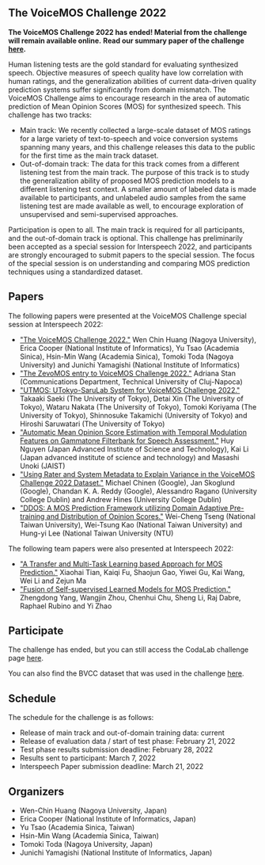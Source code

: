 ## The VoiceMOS Challenge 2022

**The VoiceMOS Challenge 2022 has ended!  Material from the challenge will remain available online.**
**Read our summary paper of the challenge [here](https://arxiv.org/abs/2203.11389).**

Human listening tests are the gold standard for evaluating synthesized speech.  Objective measures of speech quality have low correlation with human ratings, and the generalization abilities of current data-driven quality prediction systems suffer significantly from domain mismatch.  The VoiceMOS Challenge aims to encourage research in the area of automatic prediction of Mean Opinion Scores (MOS) for synthesized speech.   This challenge has two tracks:

 * Main track: We recently collected a large-scale dataset of MOS ratings for a large variety of text-to-speech and voice conversion systems spanning many years, and this challenge releases this data to the public for the first time as the main track dataset.
 * Out-of-domain track: The data for this track comes from a different listening test from the main track.  The purpose of this track is to study the generalization ability of proposed MOS prediction models to a different listening test context.  A smaller amount of labeled data is made available to participants, and unlabeled audio samples from the same listening test are made available as well, to encourage exploration of unsupervised and semi-supervised approaches.

Participation is open to all.  The main track is required for all participants, and the out-of-domain track is optional.  This challenge has preliminarily been accepted as a special session for Interspeech 2022, and participants are strongly encouraged to submit papers to the special session.  The focus of the special session is on understanding and comparing MOS prediction techniques using a standardized dataset.

## Papers

The following papers were presented at the VoiceMOS Challenge special session at Interspeech 2022:

* ["The VoiceMOS Challenge 2022."](https://www.isca-speech.org/archive/interspeech_2022/huang22f_interspeech.html) Wen Chin Huang (Nagoya University), Erica Cooper (National Institute of Informatics), Yu Tsao (Academia Sinica), Hsin-Min Wang (Academia Sinica), Tomoki Toda (Nagoya University) and Junichi Yamagishi (National Institute of Informatics)
* ["The ZevoMOS entry to VoiceMOS Challenge 2022."](https://www.isca-speech.org/archive/interspeech_2022/stan22_interspeech.html) Adriana Stan (Communications Department, Technical University of Cluj-Napoca)
* ["UTMOS: UTokyo-SaruLab System for VoiceMOS Challenge 2022."](https://www.isca-speech.org/archive/interspeech_2022/saeki22c_interspeech.html) Takaaki Saeki (The University of Tokyo), Detai Xin (The University of Tokyo), Wataru Nakata (The University of Tokyo), Tomoki Koriyama (The University of Tokyo), Shinnosuke Takamichi (University of Tokyo) and Hiroshi Saruwatari (The University of Tokyo)
* ["Automatic Mean Opinion Score Estimation with Temporal Modulation Features on Gammatone Filterbank for Speech Assessment."](https://www.isca-speech.org/archive/interspeech_2022/nguyen22b_interspeech.html) Huy Nguyen (Japan Advanced Institute of Science and Technology), Kai Li (Japan advanced institute of science and technology) and Masashi Unoki (JAIST)
* ["Using Rater and System Metadata to Explain Variance in the VoiceMOS Challenge 2022 Dataset."](https://www.isca-speech.org/archive/interspeech_2022/chinen22_interspeech.html) Michael Chinen (Google), Jan Skoglund (Google), Chandan K. A. Reddy (Google), Alessandro Ragano (University College Dublin) and Andrew Hines (University College Dublin)
* ["DDOS: A MOS Prediction Framework utilizing Domain Adaptive Pre-training and Distribution of Opinion Scores."](https://www.isca-speech.org/archive/interspeech_2022/tseng22b_interspeech.html) Wei-Cheng Tseng (National Taiwan University), Wei-Tsung Kao (National Taiwan University) and Hung-yi Lee (National Taiwan University (NTU)

The following team papers were also presented at Interspeech 2022:
* ["A Transfer and Multi-Task Learning based Approach for MOS Prediction."](https://www.isca-speech.org/archive/interspeech_2022/tian22d_interspeech.html) Xiaohai Tian, Kaiqi Fu, Shaojun Gao, Yiwei Gu, Kai Wang, Wei Li and Zejun Ma
* ["Fusion of Self-supervised Learned Models for MOS Prediction."](https://www.isca-speech.org/archive/interspeech_2022/yang22o_interspeech.html) Zhengdong Yang, Wangjin Zhou, Chenhui Chu, Sheng Li, Raj Dabre, Raphael Rubino and Yi Zhao


## Participate

The challenge has ended, but you can still access the CodaLab challenge page [here](https://codalab.lisn.upsaclay.fr/competitions/695).

You can also find the BVCC dataset that was used in the challenge [here](https://zenodo.org/record/6572573#.Yphw5y8RprQ).

<!-- To participate in the challenge, you need to complete **both** of these two steps:

1. Make an account on CodaLab and register for the challenge [here](https://codalab.lisn.upsaclay.fr/competitions/695).  Please only register one account for your team.  Please also be patient as registration needs to be manually approved; we will try to approve all registrations within a day.

2. Fill out [this Google Form here](https://docs.google.com/forms/d/e/1FAIpQLSfvXt5hLRmiICN2SwmInWAAStgCtwC6a8XyzITZ6bt-2gt1HQ/viewform) about your team.
  We use this information to match your CodaLab account to your team.
  
Once your account is approved on CodaLab, you will be able to see information about how to download the data, etc.  -->

## Schedule

The schedule for the challenge is as follows:

* Release of main track and out-of-domain training data: current
* Release of evaluation data / start of test phase: February 21, 2022
* Test phase results submission deadline: February 28, 2022
* Results sent to participant: March 7, 2022
* Interspeech Paper submission deadline: March 21, 2022

## Organizers

* Wen-Chin Huang (Nagoya University, Japan)
* Erica Cooper (National Institute of Informatics, Japan)
* Yu Tsao (Academia Sinica, Taiwan)
* Hsin-Min Wang (Academia Sinica, Taiwan)
* Tomoki Toda (Nagoya University, Japan)
* Junichi Yamagishi (National Institute of Informatics, Japan)

